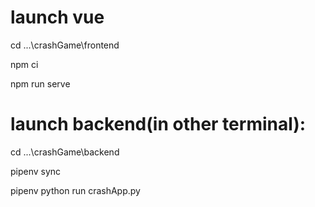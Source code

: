 # launch vue
cd ...\crashGame\frontend

npm ci

npm run serve

# launch backend(in other terminal):
cd ...\crashGame\backend

pipenv sync

pipenv python run crashApp.py
